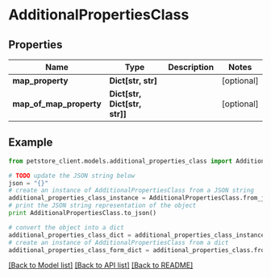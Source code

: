 # AdditionalPropertiesClass


## Properties

Name | Type | Description | Notes
------------ | ------------- | ------------- | -------------
**map_property** | **Dict[str, str]** |  | [optional] 
**map_of_map_property** | **Dict[str, Dict[str, str]]** |  | [optional] 

## Example

```python
from petstore_client.models.additional_properties_class import AdditionalPropertiesClass

# TODO update the JSON string below
json = "{}"
# create an instance of AdditionalPropertiesClass from a JSON string
additional_properties_class_instance = AdditionalPropertiesClass.from_json(json)
# print the JSON string representation of the object
print AdditionalPropertiesClass.to_json()

# convert the object into a dict
additional_properties_class_dict = additional_properties_class_instance.to_dict()
# create an instance of AdditionalPropertiesClass from a dict
additional_properties_class_form_dict = additional_properties_class.from_dict(additional_properties_class_dict)
```
[[Back to Model list]](../README.md#documentation-for-models) [[Back to API list]](../README.md#documentation-for-api-endpoints) [[Back to README]](../README.md)


